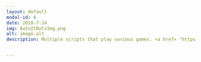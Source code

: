 ```yaml
---
layout: default
modal-id: 6
date: 2018-7-14
img: AutoItBotsImg.png
alt: image-alt
description: Multiple scripts that play various games. <a href= "https://mega.nz/#!jDoHXSIS!0lXqlA16DJi1cjLAi5D0jDK0SGX5lFoAnCtTzbbf1DI">Gladomate - Total War Arena Bot</a>, NeoAuto - Neopets Bot


---
```

